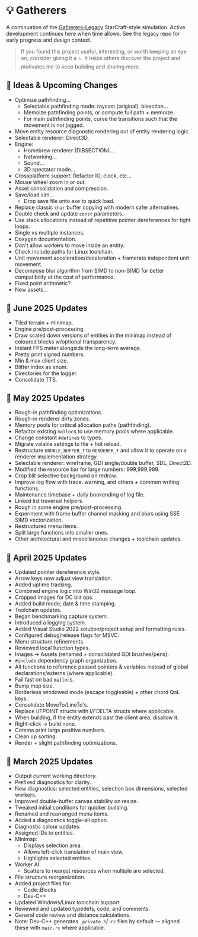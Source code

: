 ﻿# 💡 **Gatherers**

A continuation of the [Gatherers-Legacy](https://github.com/Broosky/Gatherers-Legacy) StarCraft-style simulation. Active development continues here when time allows. See the legacy repo for early progress and design context.

> If you found this project useful, interesting, or worth keeping an eye on, consider giving it a ⭐️.
> It helps others discover the project and motivates me to keep building and sharing more.

## 🔹 Ideas & Upcoming Changes

- Optimize pathfinding...
  - Selectable pathfinding mode: raycast (original), bisection...
  - Memoize pathfinding points, or compute full path + memoize.
  - For main pathfinding points, curve the transitions such that the movement is not jagged.
- Move entity resource diagnostic rendering out of entity rendering logic.
- Selectable renderer: Direct3D.
- Engine:
  - Homebrew renderer (DIBSECTION)...
  - Networking...
  - Sound...
  - 3D spectator mode...
- Crossplatform support: Refactor IO, clock, etc...
- Mouse wheel zoom in or out.
- Asset consolidation and compression.
- Save/load sim...
  - Drop save file onto exe to quick load.
- Replace classic `char` buffer copying with modern safer alternatives.
- Double check and update `const` parameters.
- Use stack allocations instead of repetitive pointer dereferences for tight loops.
- Single vs multiple instances.
- Doxygen documentation.
- Don't allow workers to move inside an entity.
- Check include paths for Linux toolchain.
- Unit movement acceleration/deceleration + framerate independent unit movement.
- Decompose blur algorithm from SIMD to non-SIMD for better compatibility at the cost of performance.
- Fixed point arithmetic?
- New assets...

## 🔹 June 2025 Updates

- Tiled terrain + minimap.
- Engine pre/post-processing.
- Draw scaled down versions of entities in the minimap instead of coloured blocks w/optional transparency.
- Instant FPS meter alongside the long-term average.
- Pretty print signed numbers.
- Min & max client size.
- Blitter index as enum.
- Directories for the logger.
- Consolidate TTS.

## 🔹 May 2025 Updates

- Rough-in pathfinding optimizations.
- Rough-in renderer dirty zones.
- Memory pools for critical allocation paths (pathfinding).
- Refactor existing `malloc`s to use memory pools where applicable.
- Change constant `#define`s to types.
- Migrate volatile settings to file + hot reload.
- Restructure `DOUBLE_BUFFER_T` to `RENDERER_T` and allow it to operate on a renderer implementation strategy.
- Selectable renderer: wireframe, GDI single/double buffer, SDL, Direct2D.
- Modified the resource bar for large numbers: 999,999,999.
- Crop blit selective background on redraw.
- Improve log flow with trace, warning, and others + common writing functions.
- Maintenance timebase + daily bookending of log file.
- Linked list traversal helpers.
- Rough in some engine pre/post-processing.
- Experiment with frame buffer channel masking and blurs using SSE SIMD vectorization.
- Restructured menu items.
- Split large functions into smaller ones.
- Other architectural and miscellaneous changes + toolchain updates.

## 🔹 April 2025 Updates

- Updated pointer dereference style.
- Arrow keys now adjust view translation.
- Added uptime tracking.
- Combined engine logic into Win32 message loop.
- Cropped images for DC blit ops.
- Added build mode, date & time stamping.
- Toolchain updates.
- Began benchmarking capture system.
- Introduced a logging system.
- Added Visual Studio 2022 solution/project setup and formatting rules.
- Configured debug/release flags for MSVC.
- Menu structure refinements.
- Reviewed local function types.
- Images -> Assets (renamed + consolidated GDI brushes/pens).
- `#include` dependency graph organization.
- All functions to reference passed pointers & variables instead of global declarations/externs (where applicable).
- Fail fast on bad `malloc`s.
- Bump map size.
- Borderless windowed mode (escape toggleable) + other chord QoL keys.
- Consolidate MoveTo/LineTo's.
- Replace I/FPOINT structs with I/FDELTA structs where applicable.
- When building, if the entity extends past the client area, disallow it.
- Right-click -> build none.
- Comma print large positive numbers.
- Clean up sorting.
- Render + slight pathfinding optimizations.
  
## 🔹 March 2025 Updates

- Output current working directory.
- Prefixed diagnostics for clarity.
- New diagnostics: selected entities, selection box dimensions, selected workers.
- Improved double-buffer canvas stability on resize.
- Tweaked initial conditions for quicker building.
- Renamed and rearranged menu items.
- Added a diagnostics toggle-all option.
- Diagnostic colour updates.
- Assigned IDs to entities.
- Minimap:
  - Displays selection area.
  - Allows left-click translation of main view.
  - Highlights selected entities.
- Worker AI:
  - Scatters to nearest resources when multiple are selected.
- File structure reorganization.
- Added project files for:
  - Code::Blocks
  - Dev-C++
- Updated Windows/Linux toolchain support.
- Reviewed and updated typedefs, code, and comments.
- General code review and distance calculations.
- Note: Dev-C++ generates `_private.h`/`.rc` files by default — aligned these with `main.rc` where applicable.
